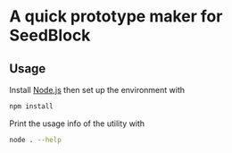 # A quick prototype maker for SeedBlock

## Usage

Install [Node.js](https://nodejs.org/en/) then set up the environment with

```bash
npm install
```

Print the usage info of the utility with

```bash
node . --help
```
